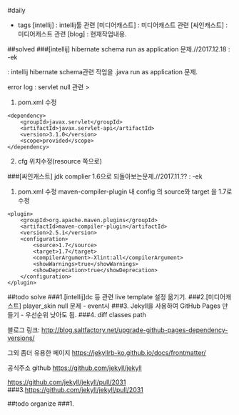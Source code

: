 #daily
- tags
 [intellij] : intellij툴 관련
 [미디어캐스트] : 미디어캐스트 관련
 [싸인캐스트] : 미디어캐스트 관련
 [blog] : 현재작업내용.

##solved
###[intellij] hibernate schema run as application 문제.//2017.12.18 : -ek

: intellij hibernate schema관련 작업을 .java run as application 문제.

error log : servlet null 관련  >
 1. pom.xml 수정
 ```
 <dependency>
     <groupId>javax.servlet</groupId>
     <artifactId>javax.servlet-api</artifactId>
     <version>3.1.0</version>
     <scope>provided</scope>
 </dependency>
 ```
 2. cfg 위치수정(resource 쪽으로)


###[싸인캐스트] jdk complier 1.6으로 되돌아보는문제.//2017.11.?? : -ek
 1. pom.xml 수정
 maven-compiler-plugin 내 config 의 source와 target 을 1.7로 수정

```
<plugin>
    <groupId>org.apache.maven.plugins</groupId>
    <artifactId>maven-compiler-plugin</artifactId>
    <version>2.5.1</version>
    <configuration>
        <source>1.7</source>
        <target>1.7</target>
        <compilerArgument>-Xlint:all</compilerArgument>
        <showWarnings>true</showWarnings>
        <showDeprecation>true</showDeprecation>
    </configuration>
</plugin>
```

##todo solve
###1.[intellij]dc 등 관련 live template 설정 옮기기.
###2.[미디어캐스트] player_skin null 문제 - event시
###3. Jekyll을 사용하여 GitHub Pages 만들기 - 우선순위 낮아도 됨.
###4. diff classes path

블로그 링크:
http://blog.saltfactory.net/upgrade-github-pages-dependency-versions/


그외 좀더 유용한 페이지
https://jekyllrb-ko.github.io/docs/frontmatter/

공식주소 github
https://github.com/jekyll/jekyll

https://github.com/jekyll/jekyll/pull/2031
###3.https://github.com/jekyll/jekyll/pull/2031


##todo organize
###1.